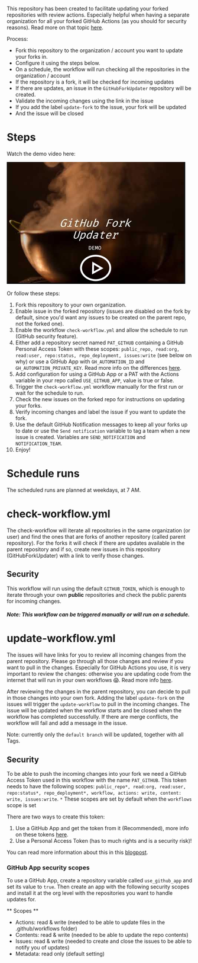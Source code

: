 This repository has been created to facilitate updating your forked repositories with review actions. Especially helpful when having a separate organization for all your forked GitHub Actions (as you should for security reasons). Read more on that topic [here](https://devopsjournal.io/blog/2021/02/06/GitHub-Actions-Forking-Repositories).

Process:
* Fork this repository to the organization / account you want to update your forks in.
* Configure it using the steps below.
* On a schedule, the workflow will run checking all the repositories in the organization / account
* If the repository is a fork, it will be checked for incoming updates
* If there are updates, an issue in the `GitHubForkUpdater` repository will be created.
* Validate the incoming changes using the link in the issue
* If you add the label `update-fork` to the issue, your fork will be updated
* And the issue will be closed

# Steps
Watch the demo video here:  

[![Watch the demo video here](video-image.png)](https://youtu.be/Jj033ffS1YQ)


Or follow these steps:
1. Fork this repository to your own organization.
1. Enable issue in the forked repository (issues are disabled on the fork by default, since you'd want any issues to be created on the parent repo, not the forked one).
1. Enable the workflow `check-workflow.yml` and allow the schedule to run (GitHub security feature).
1. Either add a repository secret named `PAT_GITHUB` containing a GitHub Personal Access Token with these scopes: `public_repo, read:org, read:user, repo:status, repo_deployment, issues:write` (see below on why) or use a GitHub App with `GH_AUTOMATION_ID` and `GH_AUTOMATION_PRIVATE_KEY`. Read more info on the differences [here](https://devopsjournal.io/blog/2022/01/03/GitHub-Tokens).
1. Add configuration for using a GitHub App or a PAT with the Actions variable in your repo called `USE_GITHUB_APP`, value is true or false.
1. Trigger the `check-workflow.yml` workflow manually for the first run or wait for the schedule to run.
1. Check the new issues on the forked repo for instructions on updating your forks.
1. Verify incoming changes and label the issue if you want to update the fork.
1. Use the default GitHub Notification messages to keep all your forks up to date or use the `Send notification` variable to tag a team when a new issue is created. Variables are `SEND_NOTIFICATION` and `NOTIFICATION_TEAM`.
1. Enjoy!

# Schedule runs
The scheduled runs are planned at weekdays, at 7 AM.

# check-workflow.yml
The check-workflow will iterate all repositories in the same organization (or user) and find the ones that are forks of another repository (called parent repository). For the forks it will check if there are updates available in the parent repository and if so, create new issues in this repository (GitHubForkUpdater) with a link to verify those changes. 

## Security
This workflow will run using the default `GITHUB_TOKEN`, which is enough to iterate through your own **public** repositories and check the public parents for incoming changes.

##### Note: This workflow can be triggered manually or will run on a schedule.

# update-workflow.yml
The issues will have links for you to review all incoming changes from the parent repository. Please go through all those changes and review if you want to pull in the changes. Especially for GitHub Actions you use, it is very important to review the changes: otherwise you are updating code from the internet that will run in your own workflows 😱. Read more info [here](https://devopsjournal.io/blog/2021/12/11/GitHub-Actions-Maturity-Levels).

After reviewing the changes in the parent repository, you can decide to pull in those changes into your own fork. Adding the label `update-fork` on the issues will trigger the `update-workflow` to pull in the incoming changes. The issue will be updated when the workflow starts and be closed when the workflow has completed successfully. If there are merge conflicts, the workflow will fail and add a message in the issue.

Note: currently only the `default branch` will be updated, together with all Tags.

## Security 
To be able to push the incoming changes into your fork we need a GitHub Access Token used in this workflow with the name `PAT_GITHUB`. This token needs to have the following scopes: `public_repo*, read:org, read:user, repo:status*, repo_deployment*, workflow, actions: write, content: write, issues:write`. 
`*` These scopes are set by default when the `workflows` scope is set

There are two ways to create this token:
1. Use a GitHub App and get the token from it (Recommended), more info on these tokens [here](https://devopsjournal.io/blog/2022/01/03/GitHub-Tokens).
1. Use a Personal Access Token (has to much rights and is a security risk)!

You can read more information about this in this [blogpost](https://devopsjournal.io/blog/2022/01/03/GitHub-Tokens).

### GitHub App security scopes
To use a GitHub App, create a repository variable called `use_github_app` and set its value to `true`. Then create an app with the following security scopes and install it at the org level with the repositories you want to handle updates for.

** Scopes **
- Actions: read & write (needed to be able to update files in the .github/workflows folder)
- Contents: read & write (needed to be able to update the repo contents)
- Issues: read & write (needed to create and close the issues to be able to notify you of updates)
- Metadata: read only (default setting)

